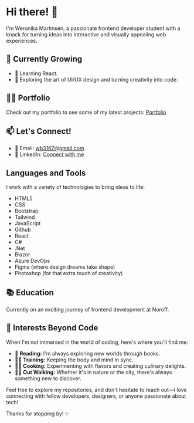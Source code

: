 # Hi there! 👋

I'm Weronika Martinsen, a passionate frontend developer student with a knack for turning ideas into interactive and visually appealing web experiences.

## 🌱 Currently Growing

- 🚀 Learning React.
- 🎨 Exploring the art of UI/UX design and turning creativity into code.
  
## 👨‍💻 Portfolio

Check out my portfolio to see some of my latest projects: [Portfolio](https://weronikamartinsen.netlify.app/)

## 📫 Let's Connect!

- 📧 Email: wb3167@gmail.com
- 💼 LinkedIn: [Connect with me](https://www.linkedin.com/in/weronika-martinsen-a655a1246/)

## Languages and Tools

I work with a variety of technologies to bring ideas to life:

- HTML5
- CSS
- Bootstrap
- Tailwind
- JavaScript
- Github
- React
- C#
- .Net
- Blazor
- Azure DevOps
- Figma (where design dreams take shape)
- Photoshop (for that extra touch of creativity)

## 📚 Education

Currently on an exciting journey of frontend development at Noroff.

## 🎯 Interests Beyond Code

When I'm not immersed in the world of coding, here's where you'll find me:

- 📖 **Reading:** I'm always exploring new worlds through books.
- 🏋️‍♀️ **Training:** Keeping the body and mind in sync.
- 👩‍🍳 **Cooking:** Experimenting with flavors and creating culinary delights.
- 🚶‍♀️ **Out Walking:** Whether it's in nature or the city, there's always something new to discover.

Feel free to explore my repositories, and don't hesitate to reach out—I love connecting with fellow developers, designers, or anyone passionate about tech!

Thanks for stopping by! ✨
